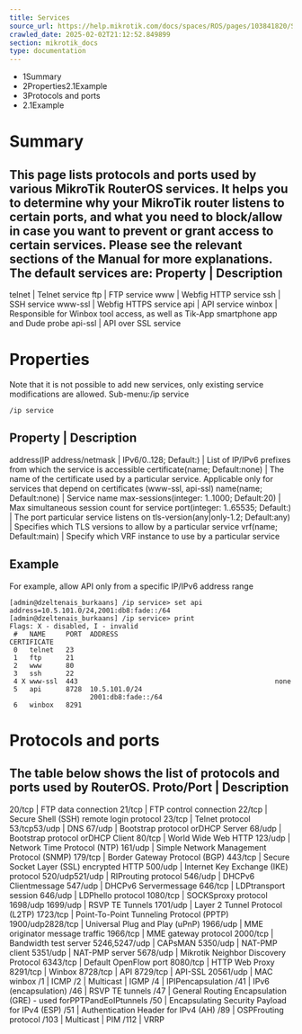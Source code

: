 ```yaml
---
title: Services
source_url: https://help.mikrotik.com/docs/spaces/ROS/pages/103841820/Services,
crawled_date: 2025-02-02T21:12:52.849899
section: mikrotik_docs
type: documentation
---
```


* 1Summary
* 2Properties2.1Example
* 3Protocols and ports
* 2.1Example
# Summary
This page lists protocols and ports used by various MikroTik RouterOS services. It helps you to determine why your MikroTik router listens to certain ports, and what you need to block/allow in case you want to prevent or grant access to certain services. Please see the relevant sections of the Manual for more explanations.
The default services are:
Property | Description
----------------------
telnet | Telnet service
ftp | FTP service
www | Webfig HTTP service
ssh | SSH service
www-ssl | Webfig HTTPS service
api | API service
winbox | Responsible for Winbox tool access, as well as Tik-App smartphone app and Dude probe
api-ssl | API over SSL service
# Properties
Note that it is not possible to add new services, only existing service modifications are allowed.
Sub-menu:/ip service
```
/ip service
```
Property | Description
----------------------
address(IP address/netmask | IPv6/0..128; Default:) | List of IP/IPv6 prefixes from which the service is accessible
certificate(name; Default:none) | The name of the certificate used by a particular service. Applicable only for services that depend on certificates (www-ssl, api-ssl)
name(name; Default:none) | Service name
max-sessions(integer: 1..1000; Default:20) | Max simultaneous session count for service
port(integer: 1..65535; Default:) | The port particular service listens on
tls-version(any|only-1.2; Default:any) | Specifies which TLS versions to allow by a particular service
vrf(name; Default:main) | Specify which VRF instance to use by a particular service
## Example
For example, allow API only from a specific IP/IPv6 address range
```
[admin@dzeltenais_burkaans] /ip service> set api address=10.5.101.0/24,2001:db8:fade::/64
[admin@dzeltenais_burkaans] /ip service> print 
Flags: X - disabled, I - invalid 
 #   NAME     PORT  ADDRESS                                       CERTIFICATE  
 0   telnet   23   
 1   ftp      21   
 2   www      80   
 3   ssh      22   
 4 X www-ssl  443                                                 none         
 5   api      8728  10.5.101.0/24                                
                    2001:db8:fade::/64                           
 6   winbox   8291
```
# Protocols and ports
The table below shows the list of protocols and ports used by RouterOS.
Proto/Port | Description
------------------------
20/tcp | FTP data connection
21/tcp | FTP control connection
22/tcp | Secure Shell (SSH) remote login protocol
23/tcp | Telnet protocol
53/tcp53/udp | DNS
67/udp | Bootstrap protocol orDHCP Server
68/udp | Bootstrap protocol orDHCP Client
80/tcp | World Wide Web HTTP
123/udp | Network Time Protocol (NTP)
161/udp | Simple Network Management Protocol (SNMP)
179/tcp | Border Gateway Protocol (BGP)
443/tcp | Secure Socket Layer (SSL) encrypted HTTP
500/udp | Internet Key Exchange (IKE) protocol
520/udp521/udp | RIProuting protocol
546/udp | DHCPv6 Clientmessage
547/udp | DHCPv6 Servermessage
646/tcp | LDPtransport session
646/udp | LDPhello protocol
1080/tcp | SOCKSproxy protocol
1698/udp 1699/udp | RSVP TE Tunnels
1701/udp | Layer 2 Tunnel Protocol (L2TP)
1723/tcp | Point-To-Point Tunneling Protocol (PPTP)
1900/udp2828/tcp | Universal Plug and Play (uPnP)
1966/udp | MME originator message traffic
1966/tcp | MME gateway protocol
2000/tcp | Bandwidth test server
5246,5247/udp | CAPsMAN
5350/udp | NAT-PMP client
5351/udp | NAT-PMP server
5678/udp | Mikrotik Neighbor Discovery Protocol
6343/tcp | Default OpenFlow port
8080/tcp | HTTP Web Proxy
8291/tcp | Winbox
8728/tcp | API
8729/tcp | API-SSL
20561/udp | MAC winbox
/1 | ICMP
/2 | Multicast | IGMP
/4 | IPIPencapsulation
/41 | IPv6 (encapsulation)
/46 | RSVP TE tunnels
/47 | General Routing Encapsulation (GRE) - used forPPTPandEoIPtunnels
/50 | Encapsulating Security Payload for IPv4 (ESP)
/51 | Authentication Header for IPv4 (AH)
/89 | OSPFrouting protocol
/103 | Multicast | PIM
/112 | VRRP